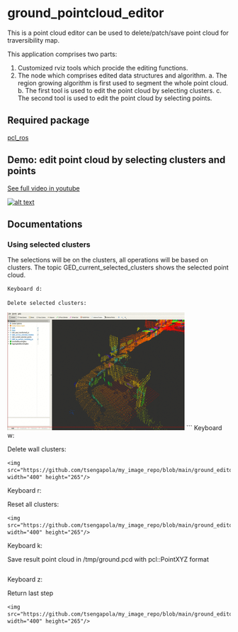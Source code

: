 # ground_pointcloud_editor
This is a point cloud editor can be used to delete/patch/save point cloud for traversibility map.

This application comprises two parts:
1. Customized rviz tools which procide the editing functions.
2. The node which comprises edited data structures and algorithm.
  a. The region growing algorithm is first used to segment the whole point cloud.
  b. The first tool is used to edit the point cloud by selecting clusters.
  c. The second tool is used to edit the point cloud by selecting points.

## Required package
[pcl_ros](http://wiki.ros.org/pcl_ros)

## Demo: edit point cloud by selecting clusters and points

[See full video in youtube](https://www.youtube.com/watch?v=5-HCcPmUQBg)

[![alt text](https://github.com/tsengapola/my_image_repo/blob/main/ground_editor/demo_main.gif)](https://www.youtube.com/watch?v=5-HCcPmUQBg "Ground point cloud editor")


## Documentations

### Using selected clusters
The selections will be on the clusters, all operations will be based on clusters.
The topic GED_current_selected_clusters shows the selected point cloud.
```
Keyboard d:

Delete selected clusters: 
```
<img src="https://github.com/tsengapola/my_image_repo/blob/main/ground_editor/clusters_delete.gif" width="400" height="265"/>
```
Keyboard w:

Delete wall clusters: 
```
<img src="https://github.com/tsengapola/my_image_repo/blob/main/ground_editor/wall_delete.gif" width="400" height="265"/>
```
Keyboard r:

Reset all clusters: 
```
<img src="https://github.com/tsengapola/my_image_repo/blob/main/ground_editor/reset_all.gif" width="400" height="265"/>
```
Keyboard k:

Save result point cloud in /tmp/ground.pcd with pcl::PointXYZ format
```
```
Keyboard z:

Return last step
```
<img src="https://github.com/tsengapola/my_image_repo/blob/main/ground_editor/last_step.gif" width="400" height="265"/>

